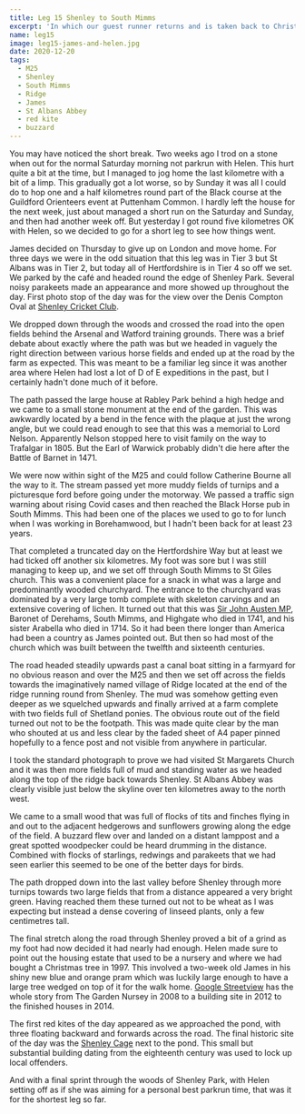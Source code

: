 ```yaml
---
title: Leg 15 Shenley to South Mimms
excerpt: 'In which our guest runner returns and is taken back to Christmas past'
name: leg15
image: leg15-james-and-helen.jpg
date: 2020-12-20
tags:
  - M25
  - Shenley
  - South Mimms
  - Ridge
  - James
  - St Albans Abbey
  - red kite
  - buzzard
---
```


You may have noticed the short break. Two weeks ago I trod on a stone when out for the normal Saturday morning not parkrun with Helen. This hurt quite a bit at the time, but I managed to jog home the last kilometre with a bit of a limp. This gradually got a lot worse, so by Sunday it was all I could do to hop one and a half kilometres round part of the Black course at the Guildford Orienteers event at Puttenham Common. I hardly left the house for the next week, just about managed a short run on the Saturday and Sunday, and then had another week off. But yesterday I got round five kilometres OK with Helen, so we decided to go for a short leg to see how things went.

James decided on Thursday to give up on London and move home. For three days we were in the odd situation that this leg was in Tier 3 but St Albans was in Tier 2, but today all of Hertfordshire is in Tier 4 so off we set. We parked by the café and headed round the edge of Shenley Park. Several noisy parakeets made an appearance and more showed up throughout the day. First photo stop of the day was for the view over the Denis Compton Oval at [Shenley Cricket Club](https://londonshenleyclub.co.uk/cricket/).

We dropped down through the woods and crossed the road into the open fields behind the Arsenal and Watford training grounds. There was a brief debate about exactly where the path was but we headed in vaguely the right direction between various horse fields and ended up at the road by the farm as expected. This was meant to be a familiar leg since it was another area where Helen had lost a lot of D of E expeditions in the past, but I certainly hadn't done much of it before.

The path passed the large house at Rabley Park behind a high hedge and we came to a small stone monument at the end of the garden. This was awkwardly located by a bend in the fence with the plaque at just the wrong angle, but we could read enough to see that this was a memorial to Lord Nelson. Apparently Nelson stopped here to visit family on the way to Trafalgar in 1805. But the Earl of Warwick probably didn't die here after the Battle of Barnet in 1471.

We were now within sight of the M25 and could follow Catherine Bourne all the way to it. The stream passed yet more muddy fields of turnips and a picturesque ford before going under the motorway. We passed a traffic sign warning about rising Covid cases and then reached the Black Horse pub in South Mimms. This had been one of the places we used to go to for lunch when I was working in Borehamwood, but I hadn't been back for at least 23 years.

That completed a truncated day on the Hertfordshire Way but at least we had ticked off another six kilometres. My foot was sore but I was still managing to keep up, and we set off through South Mimms to St Giles church. This was a convenient place for a snack in what was a large and predominantly wooded churchyard. The entrance to the churchyard was dominated by a very large tomb complete with skeleton carvings and an extensive covering of lichen. It turned out that this was [Sir John Austen MP](https://en.wikipedia.org/wiki/Sir_John_Austen,_1st_Baronet), Baronet of Derehams, South Mimms, and Highgate who died in 1741, and his sister Arabella who died in 1714. So it had been there longer than America had been a country as James pointed out. But then so had most of the church which was built between the twelfth and sixteenth centuries.

The road headed steadily upwards past a canal boat sitting in a farmyard for no obvious reason and over the M25 and then we set off across the fields towards the imaginatively named village of Ridge located at the end of the ridge running round from Shenley. The mud was somehow getting even deeper as we squelched upwards and finally arrived at a farm complete with two fields full of Shetland ponies. The obvious route out of the field turned out not to be the footpath. This was made quite clear by the man who shouted at us and less clear by the faded sheet of A4 paper pinned hopefully to a fence post and not visible from anywhere in particular.

I took the standard photograph to prove we had visited St Margarets Church and it was then more fields full of mud and standing water as we headed along the top of the ridge back towards Shenley. St Albans Abbey was clearly visible just below the skyline over ten kilometres away to the north west.

We came to a small wood that was full of flocks of tits and finches flying in and out to the adjacent hedgerows and sunflowers growing along the edge of the field. A buzzard flew over and landed on a distant lamppost and a great spotted woodpecker could be heard drumming in the distance. Combined with flocks of starlings, redwings and parakeets that we had seen earlier this seemed to be one of the better days for birds.

The path dropped down into the last valley before Shenley through more turnips towards two large fields that from a distance appeared a very bright green. Having reached them these turned out not to be wheat as I was expecting but instead a dense covering of linseed plants, only a few centimetres tall.

The final stretch along the road through Shenley proved a bit of a grind as my foot had now decided it had nearly had enough. Helen made sure to point out the housing estate that used to be a nursery and where we had bought a Christmas tree in 1997. This involved a two-week old James in his shiny new blue and orange pram which was luckily large enough to have a large tree wedged on top of it for the walk home. [Google Streetview](https://www.google.com/maps/@51.6886138,-0.2783918,3a,75y,189.82h,82.56t/data=!3m7!1e1!3m5!1sdnKRpeLFq33GmQ4DCiBowA!2e0!5s20080801T000000!7i13312!8i6656) has the whole story from The Garden Nursey in 2008 to a building site in 2012 to the finished houses in 2014.

The first red kites of the day appeared as we approached the pond, with three floating backward and forwards across the road. The final historic site of the day was the [Shenley Cage](https://www.waymarking.com/waymarks/WM7E24_The_Cage_Shenley_Hertfordshire) next to the pond. This small but substantial building dating from the eighteenth century was used to lock up local offenders.

And with a final sprint through the woods of Shenley Park, with Helen setting off as if she was aiming for a personal best parkrun time, that was it for the shortest leg so far.
